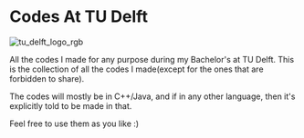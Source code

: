 # Codes At TU Delft
![tu_delft_logo_rgb](https://user-images.githubusercontent.com/41565823/46147665-66167280-c266-11e8-9d61-3413cd0a7aef.png)

All the codes I made for any purpose during my Bachelor's at TU Delft. This is the collection of all the codes I made(except for the ones that are forbidden to share).

The codes will mostly be in C++/Java, and if in any other language, then it's explicitly told to be made in that.

Feel free to use them as you like :)
